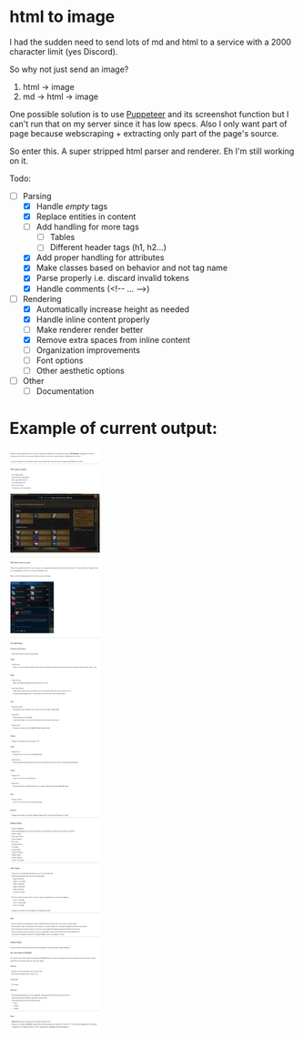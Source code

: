 # html to image

I had the sudden need to send lots of md and html
to a service with a 2000 character limit (yes Discord).

So why not just send an image?
1. html -> image
2. md -> html -> image

One possible solution is to use [Puppeteer](https://github.com/GoogleChrome/puppeteer) and its screenshot function but I can't run that on my server since it has low specs. Also I only want part of page because webscraping + extracting only part of the page's source.

So enter this. A super stripped html parser and renderer. Eh I'm still working on it.

Todo:
- [ ] Parsing
    - [x] Handle *empty* tags
    - [x] Replace entities in content
    - [ ] Add handling for more tags
        - [ ] Tables
        - [ ] Different header tags (h1, h2...)
    - [x] Add proper handling for attributes
    - [x] Make classes based on behavior and not tag name
    - [x] Parse properly i.e. discard invalid tokens
    - [x] Handle comments (\<!-- ... -->)
- [ ] Rendering
    - [x] Automatically increase height as needed
    - [x] Handle inline content properly
    - [ ] Make renderer render better
    - [x] Remove extra spaces from inline content
    - [ ] Organization improvements
    - [ ] Font options
    - [ ] Other aesthetic options
- [ ] Other
    - [ ] Documentation
    
# Example of current output:
![test](tests/test59-03.html.jpg)
